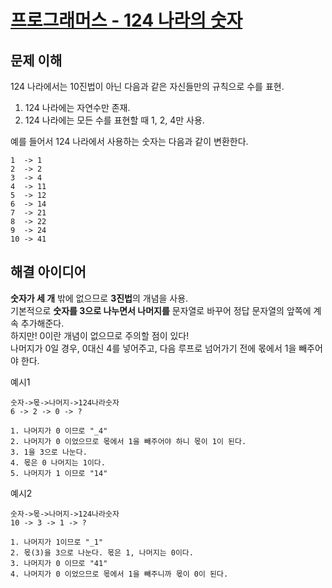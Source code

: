 # [프로그래머스 - 124 나라의 숫자](https://programmers.co.kr/learn/courses/30/lessons/12899)

## 문제 이해
124 나라에서는 10진법이 아닌 다음과 같은 자신들만의 규칙으로 수를 표현.

1. 124 나라에는 자연수만 존재.
2. 124 나라에는 모든 수를 표현할 때 1, 2, 4만 사용.

예를 들어서 124 나라에서 사용하는 숫자는 다음과 같이 변환한다.
```
1  -> 1
2  -> 2
3  -> 4
4  -> 11
5  -> 12
6  -> 14
7  -> 21
8  -> 22
9  -> 24
10 -> 41
```

## 해결 아이디어
**숫자가 세 개** 밖에 없으므로 **3진법**의 개념을 사용.  
기본적으로 **숫자를 3으로 나누면서 나머지를** 문자열로 바꾸어 정답 문자열의 앞쪽에 계속 추가해준다.  
하지만! 0이란 개념이 없으므로 주의할 점이 있다!  
나머지가 0일 경우, 0대신 4를 넣어주고, 다음 루프로 넘어가기 전에 몫에서 1을 빼주어야 한다.  
  
예시1  
```
숫자->몫->나머지->124나라숫자
6 -> 2 -> 0 -> ?

1. 나머지가 0 이므로 "_4"
2. 나머지가 0 이었으므로 몫에서 1을 빼주어야 하니 몫이 1이 된다.
3. 1을 3으로 나눈다.
4. 몫은 0 나머지는 1이다.
5. 나머지가 1 이므로 "14"
```
예시2  
```
숫자->몫->나머지->124나라숫자
10 -> 3 -> 1 -> ?

1. 나머지가 1이므로 "_1"
2. 몫(3)을 3으로 나눈다. 몫은 1, 나머지는 0이다.
3. 나머지가 0 이므로 "41"
4. 나머지가 0 이었으므로 몫에서 1을 빼주니까 몫이 0이 된다.
```